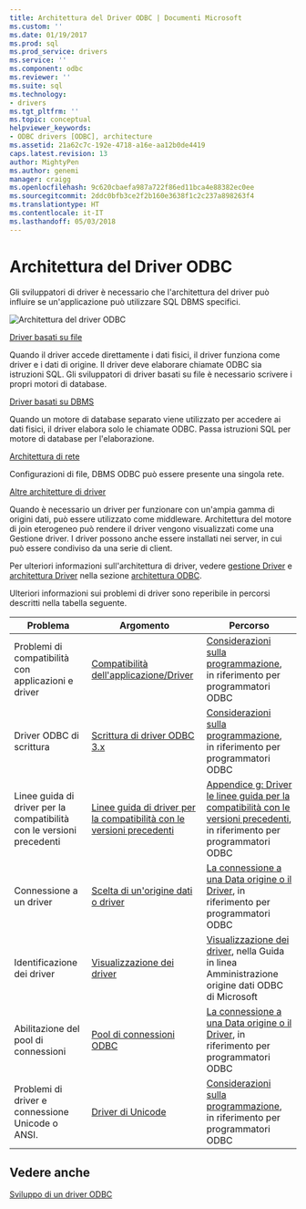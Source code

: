 ```yaml
---
title: Architettura del Driver ODBC | Documenti Microsoft
ms.custom: ''
ms.date: 01/19/2017
ms.prod: sql
ms.prod_service: drivers
ms.service: ''
ms.component: odbc
ms.reviewer: ''
ms.suite: sql
ms.technology:
- drivers
ms.tgt_pltfrm: ''
ms.topic: conceptual
helpviewer_keywords:
- ODBC drivers [ODBC], architecture
ms.assetid: 21a62c7c-192e-4718-a16e-aa12b0de4419
caps.latest.revision: 13
author: MightyPen
ms.author: genemi
manager: craigg
ms.openlocfilehash: 9c620cbaefa987a722f86ed11bca4e88382ec0ee
ms.sourcegitcommit: 2ddc0bfb3ce2f2b160e3638f1c2c237a898263f4
ms.translationtype: HT
ms.contentlocale: it-IT
ms.lasthandoff: 05/03/2018
---
```

# <a name="odbc-driver-architecture"></a>Architettura del Driver ODBC
Gli sviluppatori di driver è necessario che l'architettura del driver può influire se un'applicazione può utilizzare SQL DBMS specifici.  
  
 ![Architettura del driver ODBC](../../../odbc/reference/develop-driver/media/odbcdriverovruarch.gif "ODBCDriverOvruArch")  
  
 [Driver basati su file](../../../odbc/reference/file-based-drivers.md)  
  
 Quando il driver accede direttamente i dati fisici, il driver funziona come driver e i dati di origine. Il driver deve elaborare chiamate ODBC sia istruzioni SQL. Gli sviluppatori di driver basati su file è necessario scrivere i propri motori di database.  
  
 [Driver basati su DBMS](../../../odbc/reference/dbms-based-drivers.md)  
  
 Quando un motore di database separato viene utilizzato per accedere ai dati fisici, il driver elabora solo le chiamate ODBC. Passa istruzioni SQL per motore di database per l'elaborazione.  
  
 [Architettura di rete](../../../odbc/reference/network-example.md)  
  
 Configurazioni di file, DBMS ODBC può essere presente una singola rete.  
  
 [Altre architetture di driver](../../../odbc/reference/other-driver-architectures.md)  
  
 Quando è necessario un driver per funzionare con un'ampia gamma di origini dati, può essere utilizzato come middleware. Architettura del motore di join eterogeneo può rendere il driver vengono visualizzati come una Gestione driver. I driver possono anche essere installati nei server, in cui può essere condiviso da una serie di client.  
  
 Per ulteriori informazioni sull'architettura di driver, vedere [gestione Driver](../../../odbc/reference/the-driver-manager.md) e [architettura Driver](../../../odbc/reference/driver-architecture.md) nella sezione [architettura ODBC](../../../odbc/reference/odbc-architecture.md).  
  
 Ulteriori informazioni sui problemi di driver sono reperibile in percorsi descritti nella tabella seguente.  
  
|Problema|Argomento|Percorso|  
|-----------|-----------|--------------|  
|Problemi di compatibilità con applicazioni e driver|[Compatibilità dell'applicazione/Driver](../../../odbc/reference/develop-app/application-and-driver-compatibility.md)|[Considerazioni sulla programmazione](../../../odbc/reference/develop-app/programming-considerations.md), in riferimento per programmatori ODBC|  
|Driver ODBC di scrittura|[Scrittura di driver ODBC 3.x](../../../odbc/reference/develop-app/writing-odbc-3-x-drivers.md)|[Considerazioni sulla programmazione](../../../odbc/reference/develop-app/programming-considerations.md), in riferimento per programmatori ODBC|  
|Linee guida di driver per la compatibilità con le versioni precedenti|[Linee guida di driver per la compatibilità con le versioni precedenti](../../../odbc/reference/appendixes/appendix-g-driver-guidelines-for-backward-compatibility.md)|[Appendice g: Driver le linee guida per la compatibilità con le versioni precedenti](../../../odbc/reference/appendixes/appendix-g-driver-guidelines-for-backward-compatibility.md), in riferimento per programmatori ODBC|  
|Connessione a un driver|[Scelta di un'origine dati o driver](../../../odbc/reference/develop-app/choosing-a-data-source-or-driver.md)|[La connessione a una Data origine o il Driver](../../../odbc/reference/develop-app/connecting-to-a-data-source-or-driver.md), in riferimento per programmatori ODBC|  
|Identificazione dei driver|[Visualizzazione dei driver](../../../odbc/admin/viewing-drivers.md)|[Visualizzazione dei driver](../../../odbc/admin/viewing-drivers.md), nella Guida in linea Amministrazione origine dati ODBC di Microsoft|  
|Abilitazione del pool di connessioni|[Pool di connessioni ODBC](../../../odbc/reference/develop-app/driver-manager-connection-pooling.md)|[La connessione a una Data origine o il Driver](../../../odbc/reference/develop-app/connecting-to-a-data-source-or-driver.md), in riferimento per programmatori ODBC|  
|Problemi di driver e connessione Unicode o ANSI.|[Driver di Unicode](../../../odbc/reference/develop-app/unicode-drivers.md)|[Considerazioni sulla programmazione](../../../odbc/reference/develop-app/programming-considerations.md), in riferimento per programmatori ODBC|  
  
## <a name="see-also"></a>Vedere anche  
 [Sviluppo di un driver ODBC](../../../odbc/reference/develop-driver/developing-an-odbc-driver.md)
